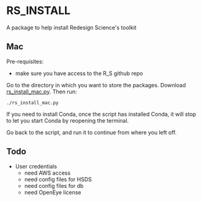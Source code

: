 

# RS_INSTALL


A package to help install Redesign Science's toolkit
 
## Mac

Pre-requisites:

  - make sure you have access to the R_S github repo

Go to the directory in which you want to store the packages.
Download <a download href="https://raw.githubusercontent.com/RedesignScience/rs_install/main/rs_install_mac.py">rs_install_mac.py</a>.
Then run:

    ./rs_install_mac.py

If you need to install Conda, once the script has installed Conda, it will stop
to let you start Conda by reopening the terminal.

Go back to the script, and run it to continue from where you left off.


## Todo
- User credentials
  - need AWS access
  - need config files for HSDS
  - need config files for db
  - need OpenEye license
